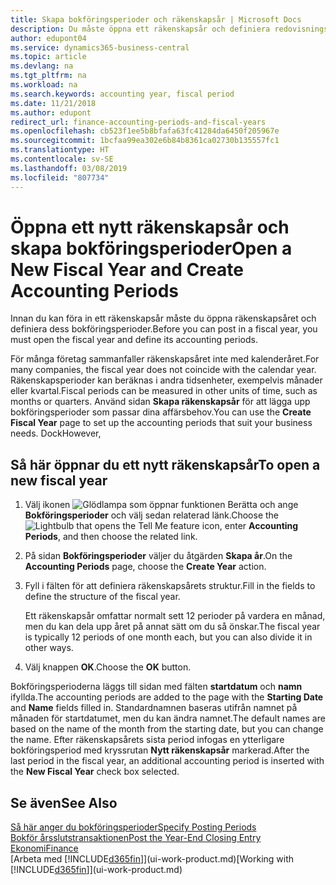 ```yaml
---
title: Skapa bokföringsperioder och räkenskapsår | Microsoft Docs
description: Du måste öppna ett räkenskapsår och definiera redovisningsperioder innan du kan föra in ett räkenskapsår.
author: edupont04
ms.service: dynamics365-business-central
ms.topic: article
ms.devlang: na
ms.tgt_pltfrm: na
ms.workload: na
ms.search.keywords: accounting year, fiscal period
ms.date: 11/21/2018
ms.author: edupont
redirect_url: finance-accounting-periods-and-fiscal-years
ms.openlocfilehash: cb523f1ee5b8bfafa63fc41284da6450f205967e
ms.sourcegitcommit: 1bcfaa99ea302e6b84b8361ca02730b135557fc1
ms.translationtype: HT
ms.contentlocale: sv-SE
ms.lasthandoff: 03/08/2019
ms.locfileid: "807734"
---
```

# <a name="open-a-new-fiscal-year-and-create-accounting-periods"></a><span data-ttu-id="91285-103">Öppna ett nytt räkenskapsår och skapa bokföringsperioder</span><span class="sxs-lookup"><span data-stu-id="91285-103">Open a New Fiscal Year and Create Accounting Periods</span></span>
<span data-ttu-id="91285-104">Innan du kan föra in ett räkenskapsår måste du öppna räkenskapsåret och definiera dess bokföringsperioder.</span><span class="sxs-lookup"><span data-stu-id="91285-104">Before you can post in a fiscal year, you must open the fiscal year and define its accounting periods.</span></span>  

<span data-ttu-id="91285-105">För många företag sammanfaller räkenskapsåret inte med kalenderåret.</span><span class="sxs-lookup"><span data-stu-id="91285-105">For many companies, the fiscal year does not coincide with the calendar year.</span></span> <span data-ttu-id="91285-106">Räkenskapsperioder kan beräknas i andra tidsenheter, exempelvis månader eller kvartal.</span><span class="sxs-lookup"><span data-stu-id="91285-106">Fiscal periods can be measured in other units of time, such as months or quarters.</span></span> <span data-ttu-id="91285-107">Använd sidan **Skapa räkenskapsår** för att lägga upp bokföringsperioder som passar dina affärsbehov.</span><span class="sxs-lookup"><span data-stu-id="91285-107">You can use the **Create Fiscal Year** page to set up the accounting periods that suit your business needs.</span></span> <span data-ttu-id="91285-108">Dock</span><span class="sxs-lookup"><span data-stu-id="91285-108">However,</span></span>   

## <a name="to-open-a-new-fiscal-year"></a><span data-ttu-id="91285-109">Så här öppnar du ett nytt räkenskapsår</span><span class="sxs-lookup"><span data-stu-id="91285-109">To open a new fiscal year</span></span>
1. <span data-ttu-id="91285-110">Välj ikonen ![Glödlampa som öppnar funktionen Berätta](media/ui-search/search_small.png "Berätta vad du vill göra") och ange **Bokföringsperioder** och välj sedan relaterad länk.</span><span class="sxs-lookup"><span data-stu-id="91285-110">Choose the ![Lightbulb that opens the Tell Me feature](media/ui-search/search_small.png "Tell me what you want to do") icon, enter **Accounting Periods**, and then choose the related link.</span></span>
2. <span data-ttu-id="91285-111">På sidan **Bokföringsperioder** väljer du åtgärden **Skapa år**.</span><span class="sxs-lookup"><span data-stu-id="91285-111">On the **Accounting Periods** page, choose the **Create Year** action.</span></span>
3. <span data-ttu-id="91285-112">Fyll i fälten för att definiera räkenskapsårets struktur.</span><span class="sxs-lookup"><span data-stu-id="91285-112">Fill in the fields to define the structure of the fiscal year.</span></span>

    <span data-ttu-id="91285-113">Ett räkenskapsår omfattar normalt sett 12 perioder på vardera en månad, men du kan dela upp året på annat sätt om du så önskar.</span><span class="sxs-lookup"><span data-stu-id="91285-113">The fiscal year is typically 12 periods of one month each, but you can also divide it in other ways.</span></span>
4. <span data-ttu-id="91285-114">Välj knappen **OK**.</span><span class="sxs-lookup"><span data-stu-id="91285-114">Choose the **OK** button.</span></span>

<span data-ttu-id="91285-115">Bokföringsperioderna läggs till sidan med fälten **startdatum** och **namn** ifyllda.</span><span class="sxs-lookup"><span data-stu-id="91285-115">The accounting periods are added to the page with the **Starting Date** and **Name** fields filled in.</span></span> <span data-ttu-id="91285-116">Standardnamnen baseras utifrån namnet på månaden för startdatumet, men du kan ändra namnet.</span><span class="sxs-lookup"><span data-stu-id="91285-116">The default names are based on the name of the month from the starting date, but you can change the name.</span></span> <span data-ttu-id="91285-117">Efter räkenskapsårets sista period infogas en ytterligare bokföringsperiod med kryssrutan **Nytt räkenskapsår** markerad.</span><span class="sxs-lookup"><span data-stu-id="91285-117">After the last period in the fiscal year, an additional accounting period is inserted with the **New Fiscal Year** check box selected.</span></span>  


## <a name="see-also"></a><span data-ttu-id="91285-118">Se även</span><span class="sxs-lookup"><span data-stu-id="91285-118">See Also</span></span>
[<span data-ttu-id="91285-119">Så här anger du bokföringsperioder</span><span class="sxs-lookup"><span data-stu-id="91285-119">Specify Posting Periods</span></span>](finance-how-specify-posting-periods.md)  
[<span data-ttu-id="91285-120">Bokför årsslutstransaktionen</span><span class="sxs-lookup"><span data-stu-id="91285-120">Post the Year-End Closing Entry</span></span>](year-how-post-year-end-close-entry.md)  
[<span data-ttu-id="91285-121">Ekonomi</span><span class="sxs-lookup"><span data-stu-id="91285-121">Finance</span></span>](finance.md)  
<span data-ttu-id="91285-122">[Arbeta med [!INCLUDE[d365fin](includes/d365fin_md.md)]](ui-work-product.md)</span><span class="sxs-lookup"><span data-stu-id="91285-122">[Working with [!INCLUDE[d365fin](includes/d365fin_md.md)]](ui-work-product.md)</span></span>
